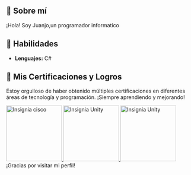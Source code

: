 


   ## 🚀 Sobre mí
¡Hola! Soy Juanjo,un programador informatico

## 🎯 Habilidades
- **Lenguajes:** C#
## 🚀 Mis Certificaciones y Logros  
Estoy orgulloso de haber obtenido múltiples certificaciones en diferentes áreas de tecnología y programación. ¡Siempre aprendiendo y mejorando!  

<a href="https://www.credly.com/badges/ca833fdd-b8c5-4b8b-9492-2ef961d84a02/public_url">
    <img src="https://images.credly.com/size/680x680/images/19e742ef-13be-4d26-87ed-ac8f5fd0643c/image.png" alt="Insignia cisco" width="150"/>  
</a>
<a href="https://www.credly.com/badges/3dd32597-c3aa-45e0-bf72-10eb6edb6988">
    <img src="https://images.credly.com/images/99f74b86-46d7-429d-9d43-2ed446b35af9/blob" alt="Insignia Unity" width="150"/>
</a>
<a href="https://www.credly.com/badges/7ff70a66-436a-4aee-99b5-40541f8a97fb/public_url">
    <img src="https://images.credly.com/images/a7bea4b9-3704-4905-8681-aeaf64efd2f1/blob" alt="Insignia Unity" width="150"/>
</a>
¡Gracias por visitar mi perfil! 
